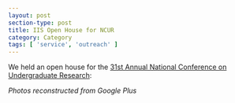 ```yaml
---
layout: post
section-type: post
title: IIS Open House for NCUR
category: Category
tags: [ 'service', 'outreach' ]
---
```

We held an open house for the [31st Annual National Conference on Undergraduate Research](http://www.cur.org/ncur_2017/):

<!-- Place this tag in your head or just before your close body tag. -->
<!-- <script type="text/javascript" src="https://apis.google.com/js/plusone.js"></script> -->

<!-- Place this tag where you want the widget to render. -->
<!-- <div class="g-post" data-href="https://plus.google.com/115988942600478124988/posts/evp2hHgXTF7"></div> -->

*Photos reconstructed from Google Plus*

<script src="https://cdn.jsdelivr.net/npm/publicalbum@latest/dist/pa-embed-player.min.js" async></script>
<div class="pa-embed-player" style="width:100%; height:480px; display:none;"
  data-link="https://goo.gl/photos/BzvmFsTqMBJq84EV8"
  data-title="IIS Open House for NCUR 4/6/17"
  data-description="5 new photos · Album by Andrew Olney"
  data-slideshow-delay="2">
  <img data-src="https://lh3.googleusercontent.com/8vRlTgA9wXJ_aBfIEDZ-38nKGfNYIm7i8bmQoAXQLHg1jvSo3C6MSArqgHcduudqmDWx4wNeA7olTr0qNlKrlx5O4GQQzTplpMAVxCFupSU06yaNQCiB36ph8AsWtXBm-16jCaGKMAA=w1920-h1080" src="" alt="" />
  <img data-src="https://lh3.googleusercontent.com/sCaZkwqY35ARxdW3LVc6dHWfDf4_UC9bEt2S_zW9eJOmnNdVyaKPA9632hBva1AZupW99T3IB7hFvopQVRfn4wz7H0y8dUmJOCnn9FSXIcWhKLf6_d-PrhHR_WSLtgo-pptK_IKlZg=w1920-h1080" src="" alt="" />
  <img data-src="https://lh3.googleusercontent.com/2q7D5lJc5SOFoDGgVzB27HaAltrwV6umoYcNOrYzCZc_b81jjpeHQ6D-D4ouo-XnlMbuXMzW3XTqWq7ju_B8J5Kv19ZqYNkUWpI106W4IOsWu_7mNeYLM-xYZj6wE6eKjtybRW9ypw=w1920-h1080" src="" alt="" />
  <img data-src="https://lh3.googleusercontent.com/LVXsvXw8RUqhopAjlOfH_fRbyOXjlTay0hiMeuE5EN_b-4TOLofCwpxcbcjBmwLAFQXsHA711A6Jr7TZQGwmErd-XmiVOSvyDSh4G2CZFAY0S65uThX5mMfZeL-i0Po266OMkeYl0Q=w1920-h1080" src="" alt="" />
  <img data-src="https://lh3.googleusercontent.com/5dcPvRA-QFs8I9vTsI7QxVbKSkvafZVTwLEt8lPibs0rk4lZyZqokBiIxt0jcSJv5XOYRQFB93f7NCzMwi8gNcXHfOTJTzcscRKRRTfbteNVlXRwpsonWmWqu1bV5Iuxi5Lsk11fGQ=w1920-h1080" src="" alt="" />
</div>
